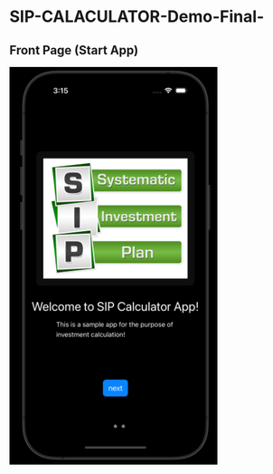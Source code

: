 # SIP-CALACULATOR-Demo-Final-
## Front Page (Start App)
![alt text](https://github.com/AakarshitChaurasia/SIP-CALACULATOR-Demo-Final-/blob/a00dbacdcfbb21f980ffd3930f7b285e13d9bc9b/Images/Screenshot%202023-11-10%20151457.png)
